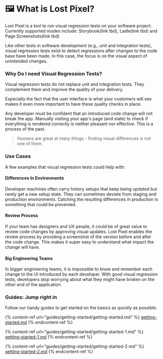 # 🖼 What is Lost Pixel?

Lost Pixel is a tool to run visual regression tests on your software project. Currently supported modes include: Storybook(link tbd), Ladle(link tbd) and Page Screenshots(link tbd)

Like other tests in software development (e.g., unit and integration tests), visual regression tests exist to detect regressions after changes to the code base have been made. In this case, the focus is on the visual aspect of unintended changes.

### Why Do I need Visual Regression Tests?

Visual regression tests do not replace unit and integration tests. They complement them and improve the quality of your delivery.

Especially the fact that the user interface is what your customers will see makes it even more important to have these quality checks in place.

Any developer must be confident that an introduced code change will not break the app. Manually visiting your app's page (and state) to check if everything is rendered correctly is neither pleasant nor effective. This is a process of the past.

> Humans are great at many things - finding visual differences is not one of them.

### Use Cases

A few examples that visual regression tests could help with:

#### Differences In Environments

Developer machines often carry history setups that keep being updated but rarely get a new setup state. They can sometimes deviate from staging and production environments. Catching the resulting differences in production is something that could be prevented.

#### Review Process

If your team has designers and UX people, it could be of great value to review code changes by approving visual updates. Lost Pixel enables the review process by providing a screenshot of the version before and after the code change. This makes it super easy to understand what impact the change will have.

#### Big Engineering Teams

In bigger engineering teams, it is impossible to know and remember each change to the UI introduced by each developer. With good visual regression tests, developers stop worrying about what they might have broken on the other end of the application.

### Guides: Jump right in

Follow our handy guides to get started on the basics as quickly as possible:

{% content-ref url="guides/getting-started/getting-started.md" %}
[getting-started.md](guides/getting-started/getting-started.md)
{% endcontent-ref %}

{% content-ref url="guides/getting-started/getting-started-1.md" %}
[getting-started-1.md](guides/getting-started/getting-started-1.md)
{% endcontent-ref %}

{% content-ref url="guides/getting-started/getting-started-2.md" %}
[getting-started-2.md](guides/getting-started/getting-started-2.md)
{% endcontent-ref %}
